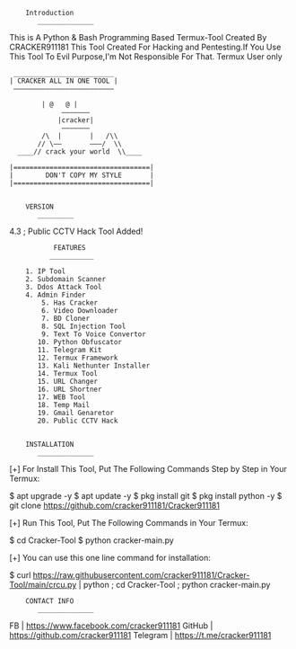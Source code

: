 
		Introduction
	       ______________

This is A Python & Bash Programming Based Termux-Tool Created By CRACKER911181 This Tool Created For Hacking and Pentesting.If You Use This Tool To Evil Purpose,I'm Not Responsible For That. Termux User only

	 _________________________
	| CRACKER ALL IN ONE TOOL |
	 —————————————————————————

	        | @   @ |
                 ———————
                |cracker| 
                 ———————
            /\  |       |   /\\
           // \——       ———/  \\ 
      ____// crack your world  \\____

    |==================================|
    |        DON'T COPY MY STYLE       |
    |==================================|


		VERSION
	       _________

4.3 ;     Public CCTV Hack Tool Added!


               FEATURES
              ___________

	    1. IP Tool
	    2. Subdomain Scanner
	    3. Ddos Attack Tool
	    4. Admin Finder
            5. Has Cracker
            6. Video Downloader
            7. BD Cloner
            8. SQL Injection Tool
            9. Text To Voice Convertor
           10. Python Obfuscator
           11. Telegram Kit
           12. Termux Framework
           13. Kali Nethunter Installer
           14. Termux Tool
           15. URL Changer
           16. URL Shortner
           17. WEB Tool
           18. Temp Mail
           19. Gmail Genaretor
           20. Public CCTV Hack


		INSTALLATION
	       ______________

[+] For Install This Tool, Put The Following Commands Step by Step in Your Termux:

$ apt upgrade -y
$ apt update -y
$ pkg install git 
$ pkg install python -y
$ git clone https://github.com/cracker911181/Cracker911181


[+] Run This Tool, Put The Following Commands in Your Termux:

$ cd Cracker-Tool
$ python cracker-main.py


[+] You can use this one line command for installation:

$ curl https://raw.githubusercontent.com/cracker911181/Cracker-Tool/main/crcu.py | python ; cd Cracker-Tool ; python cracker-main.py 


		CONTACT INFO
	       ______________

FB | https://www.facebook.com/cracker911181
GitHub | https://github.com/cracker911181
Telegram | https://t.me/cracker911181
